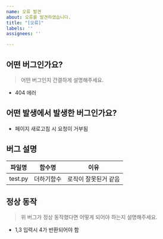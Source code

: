 ```yaml
---
name: 오류 발견
about: 오류를 발견하였습니다.
title: "[오류]"
labels: ''
assignees: ''

---
```


## 어떤 버그인가요?

> 어떤 버그인지 간결하게 설명해주세요.

- 404 에러

##  어떤 발생에서 발생한 버그인가요?

- 페이지 새로고침 시 요청이 거부됨

## 버그 설명

|파일명|함수명|이유|
|-----|------|----|
|test.py|더하기함수|로직이 잘못된거 같음|

## 정상 동작

> 위 버그가 정상 동작했다면 어떻게 되어야 하는지 설명해주세요.

- 1,3 입력시 4가 반환되어야 함
